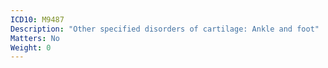```yaml
---
ICD10: M9487
Description: "Other specified disorders of cartilage: Ankle and foot"
Matters: No
Weight: 0
---
```

